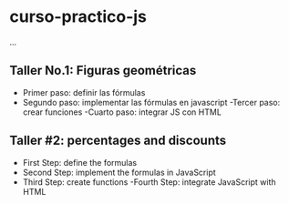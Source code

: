 # curso-practico-js

...

## Taller No.1: Figuras geométricas

- Primer paso: definir las fórmulas
- Segundo paso: implementar las fórmulas en javascript
-Tercer paso: crear funciones
-Cuarto paso: integrar JS con HTML

## Taller #2: percentages and discounts

- First Step: define the formulas
- Second Step: implement the formulas in JavaScript
- Third Step: create functions
-Fourth Step: integrate JavaScript with HTML